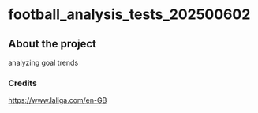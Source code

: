 # football_analysis_tests_202500602
## About the project
analyzing goal trends
### Credits
https://www.laliga.com/en-GB

